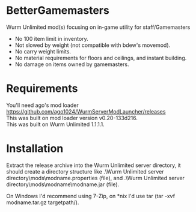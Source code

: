 # BetterGamemasters
Wurm Unlimited mod(s) focusing on in-game utility for staff/Gamemasters

* No 100 item limit in inventory.
* Not slowed by weight (not compatible with bdew's movemod).
* No carry weight limits.
* No material requirements for floors and ceilings, and instant building.
* No damage on items owned by gamemasters.

# Requirements
You'll need ago's mod loader https://github.com/ago1024/WurmServerModLauncher/releases  
This was built on mod loader version v0.20-133d216.  
This was built on Wurm Unlimited 1.1.1.1.

# Installation
Extract the release archive into the Wurm Unlimited server directory, it should create a directory structure like .\Wurm Unlimited server directory\mods\modname.properties (file), and .\Wurm Unlimited server directory\mods\modname\modname.jar (file).

On Windows I'd recommend using 7-Zip, on *nix I'd use tar (tar -xvf modname.tar.gz targetpath/).
